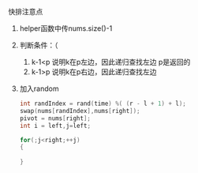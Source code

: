 快排注意点

1. helper函数中传nums.size()-1
2. 判断条件：（
   1. k-1<p 说明k在p左边，因此递归查找左边 p是返回的
   2. k-1>p 说明k在p右边，因此递归查找左边

3. 加入random

   ```cpp
   int randIndex = rand(time) %( (r - l + 1) + l);
   swap(nums[randIndex],nums[right]);
   pivot = nums[right];
   int i = left,j=left;
   
   for(;j<right;++j)
   {
     
   }
   ```

   

